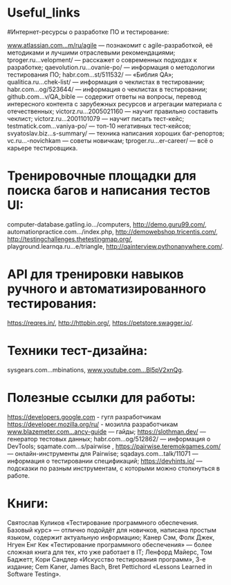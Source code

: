# Useful_links
#Интернет-ресурсы о разработке ПО и тестирование:

www.atlassian.com...m/ru/agile — познакомит с agile-разработкой, её методиками и лучшими отраслевыми рекомендациями;
tproger.ru...velopment/ — расскажет о современных подходах к разработке;
qaevolution.ru...ovanie-po/ — информация о методологии тестирования ПО;
habr.com...st/511532/ — «Библия QA»;
qualitica.ru...chek-list/ — информация о чеклистах в тестировании;
habr.com...og/523644/ — информация о чеклистах в тестировании;
github.com...v/QA_bible — содержит ответы на вопросы, перевод интересного контента с зарубежных ресурсов и агрегации материала с отечественных;
victorz.ru...2005021160 — научит правильно составить чеклист;
victorz.ru...2001101079 — научит писать тест-кейс;
testmatick.com...vaniya-po/ — топ-10 негативных тест-кейсов;
svyatoslav.biz...s-summary/ — техника написания хороших баг-репортов;
vc.ru...-novichkam — советы новичкам;
tproger.ru...er-career/ — всё о карьере тестировщика.

# Тренировочные площадки для поиска багов и написания тестов UI:

computer-database.gatling.io.../computers,
http://demo.guru99.com/,
automationpractice.com.../index.php,
http://demowebshop.tricentis.com/,
http://testingchallenges.thetestingmap.org/,
playground.learnqa.ru...e/triangle,
http://qainterview.pythonanywhere.com/.

# API для тренировки навыков ручного и автоматизированного тестирования:

https://reqres.in/,
http://httpbin.org/,
https://petstore.swagger.io/.

# Техники тест-дизайна:

sysgears.com...mbinations,
www.youtube.com...Bl5pV2xnQg.

# Полезные ссылки для работы:

https://developers.google.com - гугл разработчикам
https://developer.mozilla.org/ru/ - мозилла разработчикам
www.blazemeter.com...ancy-guide — гайды;
https://slothman.dev/ — генератор тестовых данных;
habr.com...og/512862/ — информация о DevTools;
sqamate.com...s/pairwise , https://pairwise.teremokgames.com/ — онлайн-инструменты для Pairwise;
sqadays.com...talk/11071 — информация о тестировании спецификаций;
https://devhints.io/ — подсказки по разным инструментам, с которыми можно столкнуться в работе.

# Книги:

Святослав Куликов «Тестирование программного обеспечения. Базовый курс» — отлично подойдёт для новичков, написана простым языком, содержит актуальную информацию;
Канер Сэм, Фолк Джек, Нгуен Енг Кек «Тестирование программного обеспечения» — более сложная книга для тех, кто уже работает в IT;
Ленфорд Майерс, Том Баджетт, Кори Сандлер «Искусство тестирования программ», 3-е издание;
Cem Kaner, James Bach, Bret Pettichord «Lessons Learned in Software Testing».
